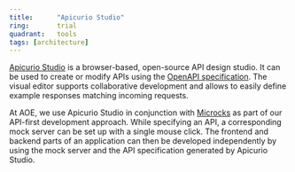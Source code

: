 ```yaml
---
title:      "Apicurio Studio"
ring:       trial
quadrant:   tools
tags: [architecture]
---
```


[Apicurio Studio](https://www.apicur.io/studio/) is a browser-based, open-source API design studio. It can be used to create or modify APIs using the [OpenAPI specification](https://swagger.io/specification/). The visual editor supports collaborative development and allows to easily define example responses matching incoming requests.

At AOE, we use Apicurio Studio in conjunction with [Microcks](https://microcks.io/) as part of our API-first development approach. While specifying an API, a corresponding mock server can be set up with a single mouse click. The frontend and backend parts of an application can then be developed independently by using the mock server and the API specification generated by Apicurio Studio.
